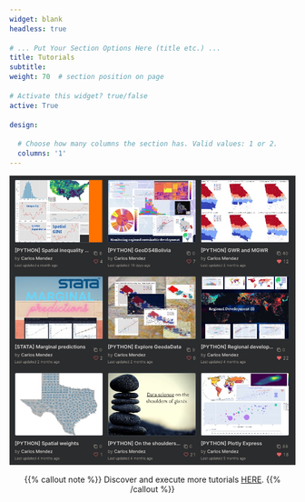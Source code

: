 ```yaml
---
widget: blank
headless: true

# ... Put Your Section Options Here (title etc.) ...
title: Tutorials
subtitle:
weight: 70  # section position on page

# Activate this widget? true/false
active: True

design:

  # Choose how many columns the section has. Valid values: 1 or 2.
  columns: '1'
---
```


<center>

[![](https://github.com/slides777/images/raw/3c2b44207d3810b24836ed1102f88a2c19ad1396/myTutorials.jpg)](https://deepnote.com/@carlos-mendez)

{{% callout note %}}
Discover and execute more tutorials [HERE](https://deepnote.com/@carlos-mendez).
{{% /callout %}}

</center>




